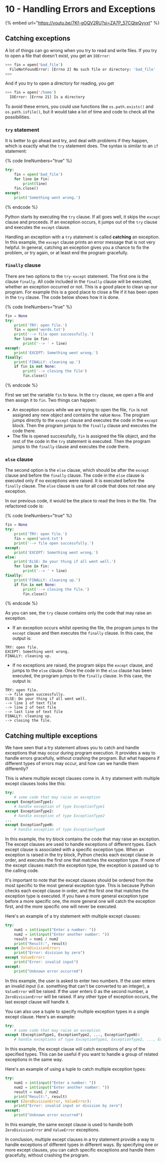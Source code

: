 # 10 - Handling Errors and Exceptions

{% embed url="https://youtu.be/7Kf-gOQV2RU?si=ZA7P_57CQteQyvxt" %}

## Catching exceptions

A lot of things can go wrong when you try to read and write files. If you try to open a file that doesn't exist, you get an `IOError`:

```bash
>>> fin = open('bad_file') 
  FileNotFoundError: [Errno 2] No such file or directory: 'bad_file'
>>>
```

And if you try to open a directory for reading, you get

```bash
>>> fin = open('/home') 
  IOError: [Errno 21] Is a directory 
```

To avoid these errors, you could use functions like `os.path.exists()` and `os.path.isfile()`, but it would take a lot of time and code to check all the possibilities.

### `try` statement

It is better to go ahead and try, and deal with problems if they happen, which is exactly what the `try` statement does. The syntax is similar to an `if` statement:

{% code lineNumbers="true" %}
```python
try:
    fin = open('bad_file') 
    for line in fin: 
        print(line) 
    fin.close() 
except: 
    print('Something went wrong.')
```
{% endcode %}

Python starts by executing the `try` clause. If all goes well, it skips the `except` clause and proceeds. If an exception occurs, it jumps out of the `try` clause and executes the `except` clause.&#x20;

Handling an exception with a `try` statement is called **catching** an exception. In this example, the `except` clause prints an error message that is not very helpful. In general, catching an exception gives you a chance to fix the problem, or try again, or at least end the program gracefully.

### `finally` clause&#x20;

There are two options to the `try-except` statement. The first one is the clause `finally`. All code included in the `finally` clause will be executed, whether an exception occurred or not. This is a good place to clean up our program. For example this is a good place to close a file if it has been open in the `try` clause. The code below shows how it is done.&#x20;

{% code lineNumbers="true" %}
```python
fin = None 
try:
    print('TRY: open file.') 
    fin = open('words.txt') 
    print('--> file open successfully.')
    for line in fin: 
        print('--> ' + line) 
except: 
    print('EXCEPT: Something went wrong.') 
finally: 
    print('FINALLY: cleaning up.') 
    if fin is not None: 
        print('--> closing the file') 
        fin.close()
```
{% endcode %}

First we set the variable `fin` to `None`. In the `try` clause, we open a file and then assign it to `fin`. Two things can happen:

* An exception occurs while we are trying to open the file, `fin` is not assigned any new object and contains the value `None`. The program jumps directly to the `except` clause and executes the code in the `except` block. Then the program jumps to the `finally` clause and executes the code there.
* The file is opened successfully, `fin` is assigned the file object, and the rest of the code in the `try` statement is executed. Then the program jumps to the `finally` clause and executes the code there.

### `else` clause&#x20;

The second option is the `else` clause, which should be after the `except` clause and before the `finally` clause. The code in the `else` clause is executed only if no exceptions were raised. It is executed before the `finally` clause. The `else` clause is use for all code that does not raise any exception.

In our previous code, it would be the place to read the lines in the file. The refactored code is:

{% code lineNumbers="true" %}
```python
fin = None 
try:
    print('TRY: open file.') 
    fin = open('word.txt') 
    print('--> file open successfully.')
except: 
    print('EXCEPT: Something went wrong.') 
else: 
    print('ELSE: Do your thing if all went well.') 
    for line in fin: 
        print('--> ' + line)
finally: 
    print('FINALLY: cleaning up.') 
    if fin is not None: 
        print('--> closing the file.') 
        fin.close() 
```
{% endcode %}

As you can see, the `try` clause contains only the code that may raise an exception.&#x20;

* If an exception occurs whilst opening the file, the program jumps to the `except` clause and then executes the `finally` clause. In this case, the output is:

```
TRY: open file. 
EXCEPT: Something went wrong. 
FINALLY: cleaning up.
```

* If no exceptions are raised, the program skips the `except` clause, and jumps to the `else` clause. Once the code in the `else` clause has been executed, the program jumps to the `finally` clause. In this case, the output is:

```
TRY: open file. 
--> file open successfully. 
ELSE: Do your thing if all went well. 
--> line 1 of text file
--> line 2 of text file
--> last line of text file
FINALLY: cleaning up. 
--> closing the file. 
```

## Catching multiple exceptions

We have seen that a try statement allows you to catch and handle exceptions that may occur during program execution. It provides a way to handle errors gracefully, without crashing the program. But what happens if different types of errors may occur, and how can we handle them differently?

This is where multiple except clauses come in. A try statement with multiple except clauses looks like this:

```python
try:
    # some code that may raise an exception
except ExceptionType1:
    # handle exception of type ExceptionType1
except ExceptionType2:
    # handle exception of type ExceptionType2
...
except ExceptionTypeN:
    # handle exception of type ExceptionTypeN
```

In this example, the try block contains the code that may raise an exception. The except clauses are used to handle exceptions of different types. Each except clause is associated with a specific exception type. When an exception is raised in the try block, Python checks each except clause in order, and executes the first one that matches the exception type. If none of the except clauses match the exception type, the exception is passed up to the calling code.

It's important to note that the except clauses should be ordered from the most specific to the most general exception type. This is because Python checks each except clause in order, and the first one that matches the exception type is executed. If you have a more general exception type before a more specific one, the more general one will catch the exception first, and the more specific one will never be executed.

Here's an example of a try statement with multiple except clauses:

```python
try:
    num1 = int(input("Enter a number: "))
    num2 = int(input("Enter another number: "))
    result = num1 / num2
    print("Result:", result)
except ZeroDivisionError:
    print("Error: division by zero")
except ValueError:
    print("Error: invalid input")
except:
    print("Unknown error occurred")
```

In this example, the user is asked to enter two numbers. If the user enters an invalid input (i.e. something that can't be converted to an integer), a `ValueError` will be raised. If the user enters 0 as the second number, a `ZeroDivisionError` will be raised. If any other type of exception occurs, the last except clause will handle it.

You can also use a tuple to specify multiple exception types in a single except clause. Here's an example:

```python
try:
    # some code that may raise an exception
except (ExceptionType1, ExceptionType2, ..., ExceptionTypeN):
    # handle exceptions of type ExceptionType1, ExceptionType2, ..., ExceptionTypeN
```

In this example, the except clause will catch exceptions of any of the specified types. This can be useful if you want to handle a group of related exceptions in the same way.

Here's an example of using a tuple to catch multiple exception types:

```python
try:
    num1 = int(input("Enter a number: "))
    num2 = int(input("Enter another number: "))
    result = num1 / num2
    print("Result:", result)
except (ZeroDivisionError, ValueError):
    print("Error: invalid input or division by zero")
except:
    print("Unknown error occurred")
```

In this example, the same except clause is used to handle both `ZeroDivisionError` and `ValueError` exceptions.

In conclusion, multiple except clauses in a try statement provide a way to handle exceptions of different types in different ways. By specifying one or more except clauses, you can catch specific exceptions and handle them gracefully, without crashing the program.

